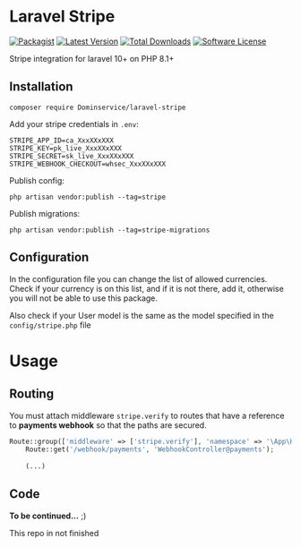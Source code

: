 # Laravel Stripe 

[![Packagist](https://img.shields.io/packagist/v/dominservice/laravel-stripe.svg)]()
[![Latest Version](https://img.shields.io/github/release/dominservice/laravel-stripe.svg?style=flat-square)](https://github.com/dominservice/laravel-stripe/releases)
[![Total Downloads](https://img.shields.io/packagist/dt/dominservice/laravel-stripe.svg?style=flat-square)](https://packagist.org/packages/dominservice/laravel-stripe)
[![Software License](https://img.shields.io/badge/license-MIT-brightgreen.svg?style=flat-square)](LICENSE)

Stripe integration for laravel 10+ on PHP 8.1+

## Installation

```shell
composer require Dominservice/laravel-stripe
```

Add your stripe credentials in `.env`:

```enviroment
STRIPE_APP_ID=ca_XxxXXxXXX
STRIPE_KEY=pk_live_XxxXXxXXX
STRIPE_SECRET=sk_live_XxxXXxXXX
STRIPE_WEBHOOK_CHECKOUT=whsec_XxxXXxXXX
```
Publish config:

```shell
php artisan vendor:publish --tag=stripe
```


Publish migrations:

```shell
php artisan vendor:publish --tag=stripe-migrations
```

## Configuration

In the configuration file you can change the list of allowed currencies. 
Check if your currency is on this list, and if it is not there, add it, otherwise you will not be able to use this package.

Also check if your User model is the same as the model specified in the `config/stripe.php` file

# Usage

## Routing

You must attach middleware `stripe.verify` to routes that have a reference to __payments webhook__ so that the paths are secured.

```php
Route::group(['middleware' => ['stripe.verify'], 'namespace' => '\App\Http\Controllers'], function () {
    Route::get('/webhook/payments', 'WebhookController@payments');
    
    (...)
```

## Code
 __To be continued...__ ;) 

This repo in not finished
